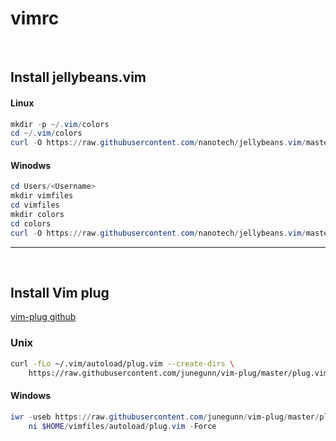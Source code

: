 # vimrc

<br>



## Install jellybeans.vim

#### Linux

```powershell
mkdir -p ~/.vim/colors
cd ~/.vim/colors
curl -O https://raw.githubusercontent.com/nanotech/jellybeans.vim/master/colors/jellybeans.vim
```

#### Winodws

```powershell
cd Users/<Username>
mkdir vimfiles
cd vimfiles
mkdir colors
cd colors
curl -O https://raw.githubusercontent.com/nanotech/jellybeans.vim/master/colors/jellybeans.vim
```



------

<br>



## Install Vim plug

[vim-plug github](https://github.com/junegunn/vim-plug)

 

### Unix

```bash
curl -fLo ~/.vim/autoload/plug.vim --create-dirs \
    https://raw.githubusercontent.com/junegunn/vim-plug/master/plug.vim
```



#### Windows

```powershell
iwr -useb https://raw.githubusercontent.com/junegunn/vim-plug/master/plug.vim |`
    ni $HOME/vimfiles/autoload/plug.vim -Force
```
